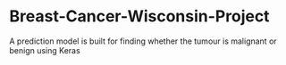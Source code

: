 # Breast-Cancer-Wisconsin-Project
A prediction model is built for finding whether the tumour is malignant or benign using Keras
